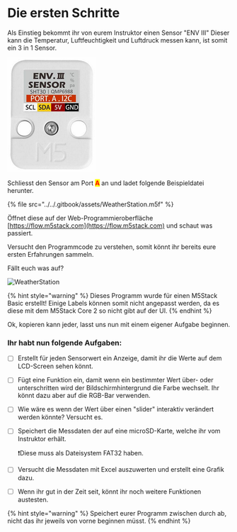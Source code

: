 # Die ersten Schritte

Als Einstieg bekommt ihr von eurem Instruktor einen Sensor "ENV III" Dieser kann die Temperatur, Luftfeuchtigkeit und Luftdruck messen kann, ist somit ein 3 in 1 Sensor.&#x20;

![](<../../.gitbook/assets/ENV III Sensor.png>)

Schliesst den Sensor am Port <mark style="color:red;">**A**</mark> an und ladet folgende Beispieldatei herunter.

{% file src="../../.gitbook/assets/WeatherStation.m5f" %}

Öffnet diese auf der Web-Programmieroberfläche [https://flow.m5stack.com](https://flow.m5stack.com) und schaut was passiert.

Versucht den Programmcode zu verstehen, somit könnt ihr bereits eure ersten Erfahrungen sammeln.

Fällt euch was auf?

![WeatherStation](../../.gitbook/assets/M5Flow\_WeatherStation.png)

{% hint style="warning" %}
Dieses Programm wurde für einen M5Stack Basic erstellt! Einige Labels können somit nicht angepasst werden, da es diese mit dem M5Stack Core 2 so nicht gibt auf der UI.
{% endhint %}

Ok, kopieren kann jeder, lasst uns nun mit einem eigener Aufgabe beginnen.

### Ihr habt nun folgende Aufgaben:

* [ ] Erstellt für jeden Sensorwert ein Anzeige, damit ihr die Werte auf dem LCD-Screen sehen könnt.
* [ ] Fügt eine Funktion ein, damit wenn ein bestimmter Wert über- oder unterschritten wird der Bildschirmhintergrund die Farbe wechselt. Ihr könnt dazu aber auf die RGB-Bar verwenden.
* [ ] Wie wäre es wenn der Wert über einen "slider" interaktiv verändert werden könnte? Versucht es.
*   [ ] Speichert die Messdaten der auf eine microSD-Karte, welche ihr vom Instruktor erhält.

    :exclamation:Diese muss als Dateisystem FAT32 haben.
* [ ] Versucht die Messdaten mit Excel auszuwerten und erstellt eine Grafik dazu.
* [ ] Wenn ihr gut in der Zeit seit, könnt ihr noch weitere Funktionen austesten.

{% hint style="warning" %}
Speichert eurer Programm zwischen durch ab, nicht das ihr jeweils von vorne beginnen müsst.
{% endhint %}
